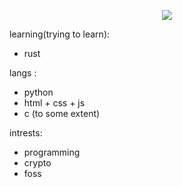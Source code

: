 <div align="center">

  ![](https://github-readme-stats.vercel.app/api?username=oYakate&show_icons=true&theme=transparent)

 

</div>
 
 learning(trying to learn):
- rust

langs :
- python
- html + css + js
- c (to some extent)


intrests:
- programming
- crypto
- foss



